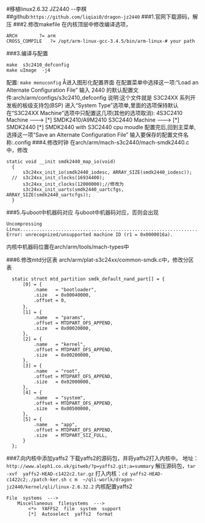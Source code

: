 #移植linux2.6.32 JZ2440 --李棋
##github:```https://github.com/liqiai0/dragon-jz2440```
###1.官网下载源码，解压
###2.修改makefile
在内核顶层中修改编译选项，
```
ARCH        ?= arm
CROSS_COMPILE   ?= /opt/arm-linux-gcc-3.4.5/bin/arm-linux-# your path
```
###3.编译与配置
```
make  s3c2410_defconfig
make uImage  -j4
```
配置:
```make menuconfig```
Å进入图形化配置界面
在配置菜单中选择这一项:“Load an Alternate Configuration File”
输入 2440 的默认配置文件:arch/arm/configs/s3c2410_defconfig
说明:这个文件就是 S3C24XX 系列开发板的板级支持包(BSP)
进入“System Type”选项单,里面的选项保持默认
在“S3C24XX Machine”选项中只配置这几项(其他的选项取消):
4S3C2410 Machine --->
[\*] SMDK2410/A9M2410
S3C2440 Machine --->
[\*] SMDK2440
[\*] SMDK2440 with S3C2440 cpu moudle
配置完后,回到主菜单,选择这一项“Save an Alternate Configuration File”
输入要保存的配置文件名称:.config
###4.修改时钟
在arch/arm/mach-s3c2440/mach-smdk2440.c中，修改
```
static void __init smdk2440_map_io(void)
  {
      s3c24xx_init_io(smdk2440_iodesc, ARRAY_SIZE(smdk2440_iodesc));
  //  s3c24xx_init_clocks(16934400);
      s3c24xx_init_clocks(12000000);//修改为
      s3c24xx_init_uarts(smdk2440_uartcfgs, ARRAY_SIZE(smdk2440_uartcfgs));
  } 

```
###5.与uboot中机器码对应
与uboot中机器码对应，否则会出现
```
Uncompressing Linux.........................................................................
Error: unrecognized/unsupported machine ID (r1 = 0x0000016a).
```
内核中机器码位置在arch/arm/tools/mach-types中

###6.修改mtd分区表
arch/arm/plat-s3c24xx/common-smdk.c中，修改分区表
```
  static struct mtd_partition smdk_default_nand_part[] = { 
      [0] = { 
          .name   = "bootloader",
          .size   = 0x00040000,
          .offset = 0,
      }， 
      [1] = { 
          .name   = "params",
          .offset = MTDPART_OFS_APPEND,
          .size   = 0x00020000,
      }, 
      [2] = { 
          .name   = "kernel",
          .offset = MTDPART_OFS_APPEND,
          .size   = 0x00200000,
      }, 
      [3] = { 
          .name   = "root",
          .offset = MTDPART_OFS_APPEND,
          .size   = 0x02000000,
      }, 
      [4] = { 
          .name   = "system",
          .offset = MTDPART_OFS_APPEND,
          .size   = 0x00500000,
      }, 
      [5] = { 
          .name   = "app",
          .offset = MTDPART_OFS_APPEND,
          .size   = MTDPART_SIZ_FULL,
      } 
  };
```
###7.向内核中添加yaffs2
下载yaffs2的源码包，并将yaffs2打入内核中。
地址：```http://www.aleph1.co.uk/gitweb/?p=yaffs2.git;a=summary```
解压源码包，```tar -xvf  yaffs2-HEAD-c1422c2.tar.gz```
打入内核：```cd yaffs2-HEAD-c1422c2;./patch-ker.sh c m  ~/qli-worlk/dragon-jz2440/kernel/qli/linux-2.6.32.2```
内核配置yaffs2
```
File  systems  --->
    Miscellaneous  filesystems  --->
        <*>  YAFFS2  file  system  support
        [*]  Autoselect  yaffs2  format
```

